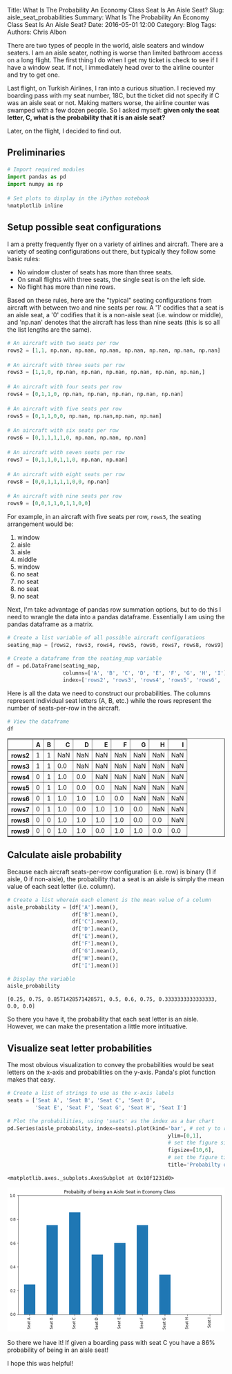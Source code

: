 Title: What Is The Probability An Economy Class Seat Is An Aisle Seat?
Slug: aisle_seat_probabilities
Summary: What Is The Probability An Economy Class Seat Is An Aisle Seat?
Date: 2016-05-01 12:00
Category: Blog
Tags:
Authors: Chris Albon

There are two types of people in the world, aisle seaters and window seaters. I am an aisle seater, nothing is worse than limited bathroom access on a long flight. The first thing I do when I get my ticket is check to see if I have a window seat. If not, I immediately head over to the airline counter and try to get one.

Last flight, on Turkish Airlines, I ran into a curious situation. I recieved my boarding pass with my seat number, 18C, but the ticket did not specify if C was an aisle seat or not. Making matters worse, the airline counter was swamped with a few dozen people. So I asked myself: **given only the seat letter, C, what is the probability that it is an aisle seat?**

Later, on the flight, I decided to find out.

## Preliminaries


```python
# Import required modules
import pandas as pd
import numpy as np

# Set plots to display in the iPython notebook
%matplotlib inline
```

## Setup possible seat configurations

I am a pretty frequently flyer on a variety of airlines and aircraft. There are a variety of seating configurations out there, but typically they follow some basic rules:

- No window cluster of seats has more than three seats.
- On small flights with three seats, the single seat is on the left side.
- No flight has more than nine rows.

Based on these rules, here are the "typical" seating configurations from aircraft with between two and nine seats per row. A '1' codifies that a seat is an aisle seat, a '0' codifies that it is a non-aisle seat (i.e. window or middle), and 'np.nan' denotes that the aircraft has less than nine seats (this is so all the list lengths are the same). 


```python
# An aircraft with two seats per row
rows2 = [1,1, np.nan, np.nan, np.nan, np.nan, np.nan, np.nan, np.nan]

# An aircraft with three seats per row
rows3 = [1,1,0, np.nan, np.nan, np.nan, np.nan, np.nan, np.nan,]

# An aircraft with four seats per row
rows4 = [0,1,1,0, np.nan, np.nan, np.nan, np.nan, np.nan]

# An aircraft with five seats per row
rows5 = [0,1,1,0,0, np.nan, np.nan,np.nan, np.nan]

# An aircraft with six seats per row
rows6 = [0,1,1,1,1,0, np.nan, np.nan, np.nan]

# An aircraft with seven seats per row
rows7 = [0,1,1,0,1,1,0, np.nan, np.nan]

# An aircraft with eight seats per row
rows8 = [0,0,1,1,1,1,0,0, np.nan]

# An aircraft with nine seats per row
rows9 = [0,0,1,1,0,1,1,0,0]
```

For example, in an aircraft with five seats per row, `rows5`, the seating arrangement would be:

1. window
2. aisle
3. aisle
4. middle
5. window
6. no seat
7. no seat
8. no seat
9. no seat

Next, I'm take advantage of pandas row summation options, but to do this I need to wrangle the data into a pandas dataframe. Essentially I am using the pandas dataframe as a matrix.


```python
# Create a list variable of all possible aircraft configurations
seating_map = [rows2, rows3, rows4, rows5, rows6, rows7, rows8, rows9]
```


```python
# Create a dataframe from the seating_map variable
df = pd.DataFrame(seating_map, 
                  columns=['A', 'B', 'C', 'D', 'E', 'F', 'G', 'H', 'I'],
                  index=['rows2', 'rows3', 'rows4', 'rows5', 'rows6', 'rows7', 'rows8', 'rows9'])
```

Here is all the data we need to construct our probabilities. The columns represent individual seat letters (A, B, etc.) while the rows represent the number of seats-per-row in the aircraft.


```python
# View the dataframe
df
```




<div>
<style>
    .dataframe thead tr:only-child th {
        text-align: right;
    }

    .dataframe thead th {
        text-align: left;
    }

    .dataframe tbody tr th {
        vertical-align: top;
    }
</style>
<table border="1" class="dataframe">
  <thead>
    <tr style="text-align: right;">
      <th></th>
      <th>A</th>
      <th>B</th>
      <th>C</th>
      <th>D</th>
      <th>E</th>
      <th>F</th>
      <th>G</th>
      <th>H</th>
      <th>I</th>
    </tr>
  </thead>
  <tbody>
    <tr>
      <th>rows2</th>
      <td>1</td>
      <td>1</td>
      <td>NaN</td>
      <td>NaN</td>
      <td>NaN</td>
      <td>NaN</td>
      <td>NaN</td>
      <td>NaN</td>
      <td>NaN</td>
    </tr>
    <tr>
      <th>rows3</th>
      <td>1</td>
      <td>1</td>
      <td>0.0</td>
      <td>NaN</td>
      <td>NaN</td>
      <td>NaN</td>
      <td>NaN</td>
      <td>NaN</td>
      <td>NaN</td>
    </tr>
    <tr>
      <th>rows4</th>
      <td>0</td>
      <td>1</td>
      <td>1.0</td>
      <td>0.0</td>
      <td>NaN</td>
      <td>NaN</td>
      <td>NaN</td>
      <td>NaN</td>
      <td>NaN</td>
    </tr>
    <tr>
      <th>rows5</th>
      <td>0</td>
      <td>1</td>
      <td>1.0</td>
      <td>0.0</td>
      <td>0.0</td>
      <td>NaN</td>
      <td>NaN</td>
      <td>NaN</td>
      <td>NaN</td>
    </tr>
    <tr>
      <th>rows6</th>
      <td>0</td>
      <td>1</td>
      <td>1.0</td>
      <td>1.0</td>
      <td>1.0</td>
      <td>0.0</td>
      <td>NaN</td>
      <td>NaN</td>
      <td>NaN</td>
    </tr>
    <tr>
      <th>rows7</th>
      <td>0</td>
      <td>1</td>
      <td>1.0</td>
      <td>0.0</td>
      <td>1.0</td>
      <td>1.0</td>
      <td>0.0</td>
      <td>NaN</td>
      <td>NaN</td>
    </tr>
    <tr>
      <th>rows8</th>
      <td>0</td>
      <td>0</td>
      <td>1.0</td>
      <td>1.0</td>
      <td>1.0</td>
      <td>1.0</td>
      <td>0.0</td>
      <td>0.0</td>
      <td>NaN</td>
    </tr>
    <tr>
      <th>rows9</th>
      <td>0</td>
      <td>0</td>
      <td>1.0</td>
      <td>1.0</td>
      <td>0.0</td>
      <td>1.0</td>
      <td>1.0</td>
      <td>0.0</td>
      <td>0.0</td>
    </tr>
  </tbody>
</table>
</div>



## Calculate aisle probability

Because each aircraft seats-per-row configuration (i.e. row) is binary (1 if aisle, 0 if non-aisle), the probability that a seat is an aisle is simply the mean value of each seat letter (i.e. column).


```python
# Create a list wherein each element is the mean value of a column
aisle_probability = [df['A'].mean(), 
                     df['B'].mean(),
                     df['C'].mean(),
                     df['D'].mean(),
                     df['E'].mean(),
                     df['F'].mean(),
                     df['G'].mean(),
                     df['H'].mean(),
                     df['I'].mean()]
```


```python
# Display the variable
aisle_probability
```




    [0.25, 0.75, 0.8571428571428571, 0.5, 0.6, 0.75, 0.3333333333333333, 0.0, 0.0]



So there you have it, the probability that each seat letter is an aisle. However, we can make the presentation a little more intituative.

## Visualize seat letter probabilities

The most obvious visualization to convey the probabilities would be seat letters on the x-axis and probabilities on the y-axis. Panda's plot function makes that easy.


```python
# Create a list of strings to use as the x-axis labels
seats = ['Seat A', 'Seat B', 'Seat C', 'Seat D', 
         'Seat E', 'Seat F', 'Seat G', 'Seat H', 'Seat I']
```


```python
# Plot the probabilities, using 'seats' as the index as a bar chart
pd.Series(aisle_probability, index=seats).plot(kind='bar', # set y to range between 0 and 1
                                                    ylim=[0,1],
                                                    # set the figure size
                                                    figsize=[10,6],
                                                    # set the figure title
                                                    title='Probabilty of being an Aisle Seat in Economy Class')
```




    <matplotlib.axes._subplots.AxesSubplot at 0x10f1231d0>




![png](aisle_seat_probabilities_files/aisle_seat_probabilities_20_1.png)


So there we have it! If given a boarding pass with seat C you have a 86% probability of being in an aisle seat!

I hope this was helpful!
